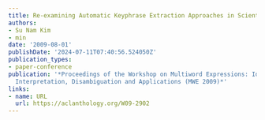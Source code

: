```yaml
---
title: Re-examining Automatic Keyphrase Extraction Approaches in Scientific Articles
authors:
- Su Nam Kim
- min
date: '2009-08-01'
publishDate: '2024-07-11T07:40:56.524050Z'
publication_types:
- paper-conference
publication: '*Proceedings of the Workshop on Multiword Expressions: Identification,
  Interpretation, Disambiguation and Applications (MWE 2009)*'
links:
- name: URL
  url: https://aclanthology.org/W09-2902
---
```

